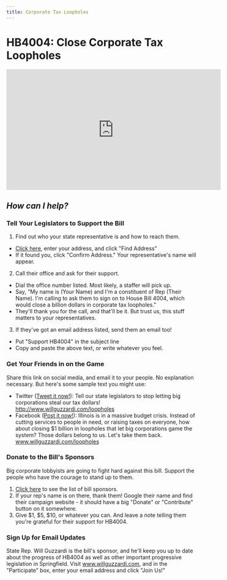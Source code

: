 ```yaml
---
title: Corporate Tax Loopholes
---
```


# HB4004: Close Corporate Tax Loopholes

<iframe width="560" height="315" src="https://www.youtube.com/embed/hx-V069fl7E" frameborder="0" allowfullscreen></iframe>

## _How can I help?_

### Tell Your Legislators to Support the Bill
1. Find out who your state representative is and how to reach them.
 * <a href="http://www.elections.il.gov/districtlocator/addressfinder.aspx" target="_blank">Click here</a>, enter your address, and click "Find Address"
 * If it found you, click "Confirm Address." Your representative's name will appear.
2. Call their office and ask for their support.
 * Dial the office number listed. Most likely, a staffer will pick up.
 * Say, "My name is (Your Name) and I'm a constituent of Rep (Their Name). I'm calling to ask them to sign on to House Bill 4004, which would close a billion dollars in corporate tax loopholes."
 * They'll thank you for the call, and that'll be it. But trust us, this stuff matters to your representatives.
3. If they've got an email address listed, send them an email too!
 * Put "Support HB4004" in the subject line
 * Copy and paste the above text, or write whatever you feel.


### Get Your Friends in on the Game
Share this link on social media, and email it to your people. No explanation necessary. But here's some sample text you might use:

* Twitter (<a href="https://twitter.com/intent/tweet?text=Tell%20our%20state%20legislators%20to%20stop%20letting%20big%20corporations%20steal%20our%20tax%20dollars!&url=http://www.willguzzardi.com/loopholes" target="_blank">Tweet it now!</a>): Tell our state legislators to stop letting big corporations steal our tax dollars! http://www.willguzzardi.com/loopholes
* Facebook (<a href="http://facebook.com/sharer.php?u=http://www.willguzzardi.com/loopholes" target="_blank">Post it now!</a>): Illinois is in a massive budget crisis. Instead of cutting services to people in need, or raising taxes on everyone, how about closing $1 billion in loopholes that let big corporations game the system? Those dollars belong to us. Let's take them back. www.willguzzardi.com/loopholes


### Donate to the Bill's Sponsors
Big corporate lobbyists are going to fight hard against this bill. Support the people who have the courage to stand up to them.

1. <a href="http://ilga.gov/legislation/billstatus.asp?DocNum=4004&GAID=14&GA=100&DocTypeID=HB&LegID=106319&SessionID=91" target="_blank">Click here</a> to see the list of bill sponsors.
2. If your rep's name is on there, thank them! Google their name and find their campaign website - it should have a big "Donate" or "Contribute" button on it somewhere.
3. Give $1, $5, $10, or whatever you can. And leave a note telling them you're grateful for their support for HB4004.


### Sign Up for Email Updates
State Rep. Will Guzzardi is the bill's sponsor, and he'll keep you up to date about the progress of HB4004 as well as other important progressive legislation in Springfield. Visit <a href="http://www.willguzzardi.com" target="_blank">www.willguzzardi.com</a>, and in the "Participate" box, enter your email address and click "Join Us!"
